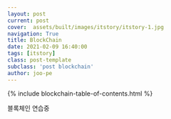 ```yaml
---
layout: post
current: post
cover:  assets/built/images/itstory/itstory-1.jpg
navigation: True
title: BlockChain
date: 2021-02-09 16:40:00
tags: [itstory]
class: post-template
subclass: 'post blockchain'
author: joo-pe
---
```


{% include blockchain-table-of-contents.html %}

블록체인 연습중
